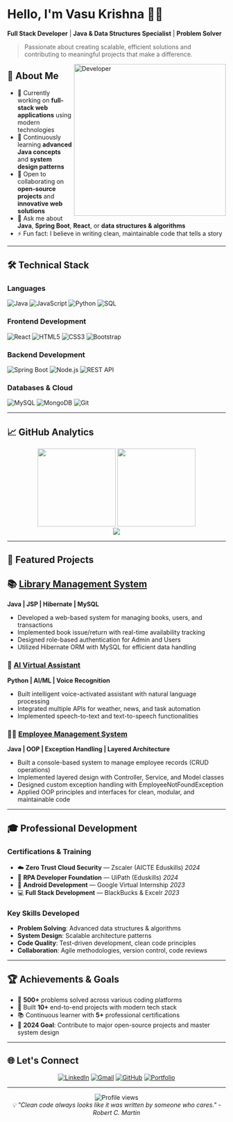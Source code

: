 # Hello, I'm Vasu Krishna 👨‍💻

**Full Stack Developer** | **Java & Data Structures Specialist** | **Problem Solver**

> Passionate about creating scalable, efficient solutions and contributing to meaningful projects that make a difference.

<img align="right" alt="Developer" width="350" src="https://cdn.dribbble.com/users/1162077/screenshots/3848914/programmer.gif">

## 🎯 About Me
- 🔭 Currently working on **full-stack web applications** using modern technologies
- 🌱 Continuously learning **advanced Java concepts** and **system design patterns**
- 👯 Open to collaborating on **open-source projects** and **innovative web solutions**
- 💬 Ask me about **Java**, **Spring Boot**, **React**, or **data structures & algorithms**
- ⚡ Fun fact: I believe in writing clean, maintainable code that tells a story

---

## 🛠️ Technical Stack

### **Languages**
![Java](https://img.shields.io/badge/Java-ED8B00?style=for-the-badge&logo=openjdk&logoColor=white)
![JavaScript](https://img.shields.io/badge/JavaScript-F7DF1E?style=for-the-badge&logo=javascript&logoColor=black)
![Python](https://img.shields.io/badge/Python-3776AB?style=for-the-badge&logo=python&logoColor=white)
![SQL](https://img.shields.io/badge/SQL-4479A1?style=for-the-badge&logo=mysql&logoColor=white)

### **Frontend Development**
![React](https://img.shields.io/badge/React-20232a?style=for-the-badge&logo=react&logoColor=61DAFB)
![HTML5](https://img.shields.io/badge/HTML5-E34F26?style=for-the-badge&logo=html5&logoColor=white)
![CSS3](https://img.shields.io/badge/CSS3-1572B6?style=for-the-badge&logo=css3&logoColor=white)
![Bootstrap](https://img.shields.io/badge/Bootstrap-563D7C?style=for-the-badge&logo=bootstrap&logoColor=white)

### **Backend Development**
![Spring Boot](https://img.shields.io/badge/Spring_Boot-6DB33F?style=for-the-badge&logo=springboot&logoColor=white)
![Node.js](https://img.shields.io/badge/Node.js-43853D?style=for-the-badge&logo=node.js&logoColor=white)
![REST API](https://img.shields.io/badge/REST_API-FF6C37?style=for-the-badge&logo=postman&logoColor=white)

### **Databases & Cloud**
![MySQL](https://img.shields.io/badge/MySQL-005C84?style=for-the-badge&logo=mysql&logoColor=white)
![MongoDB](https://img.shields.io/badge/MongoDB-4EA94B?style=for-the-badge&logo=mongodb&logoColor=white)
![Git](https://img.shields.io/badge/Git-F05032?style=for-the-badge&logo=git&logoColor=white)

---

## 📈 GitHub Analytics

<div align="center">
  <img height="180em" src="https://github-readme-stats.vercel.app/api?username=VASU-GATTE&show_icons=true&theme=dark&include_all_commits=true&count_private=true"/>
  <img height="180em" src="https://github-readme-stats.vercel.app/api/top-langs/?username=VASU-GATTE&layout=compact&langs_count=8&theme=dark"/>
</div>

<div align="center">
  <img src="https://github-readme-streak-stats.herokuapp.com?user=VASU-GATTE&theme=dark&hide_border=false"/>
</div>

---

## 🚀 Featured Projects

## 📚 [Library Management System](https://github.com/VASU-GATTE/Library_Management_System)

**Java | JSP | Hibernate | MySQL**

- Developed a web-based system for managing books, users, and transactions
- Implemented book issue/return with real-time availability tracking
- Designed role-based authentication for Admin and Users
- Utilized Hibernate ORM with MySQL for efficient data handling

### 🤖 [AI Virtual Assistant](https://github.com/VASU-GATTE/Virtual_Assistant_using_Python-Nlp_and_LLMs)
**Python | AI/ML | Voice Recognition**
- Built intelligent voice-activated assistant with natural language processing
- Integrated multiple APIs for weather, news, and task automation
- Implemented speech-to-text and text-to-speech functionalities

### 👨‍💼 [Employee Management System](https://github.com/VASU-GATTE/Emp_Management)

**Java | OOP | Exception Handling | Layered Architecture**

- Built a console-based system to manage employee records (CRUD operations)
- Implemented layered design with Controller, Service, and Model classes
- Designed custom exception handling with EmployeeNotFoundException
- Applied OOP principles and interfaces for clean, modular, and maintainable code
---

## 🎓 Professional Development

### **Certifications & Training**
- ☁️ **Zero Trust Cloud Security** — Zscaler (AICTE Eduskills) *2024*
- 🤖 **RPA Developer Foundation** — UiPath (Eduskills) *2024*
- 📱 **Android Development** — Google Virtual Internship *2023*
- 💻 **Full Stack Development** — BlackBucks & Excelr *2023*

### **Key Skills Developed**
- **Problem Solving**: Advanced data structures & algorithms
- **System Design**: Scalable architecture patterns
- **Code Quality**: Test-driven development, clean code principles
- **Collaboration**: Agile methodologies, version control, code reviews

---

## 🏆 Achievements & Goals

- 🌟 **500+** problems solved across various coding platforms
- 🚀 Built **10+** end-to-end projects with modern tech stack
- 📚 Continuous learner with **5+** professional certifications
- 🎯 **2024 Goal**: Contribute to major open-source projects and master system design

---

## 🌐 Let's Connect

<div align="center">

[![LinkedIn](https://img.shields.io/badge/LinkedIn-0077B5?style=for-the-badge&logo=linkedin&logoColor=white)](https://www.linkedin.com/in/vasu-krishna-gatte)
[![Gmail](https://img.shields.io/badge/Gmail-D14836?style=for-the-badge&logo=gmail&logoColor=white)](mailto:vasugatte8@gmail.com)
[![GitHub](https://img.shields.io/badge/GitHub-100000?style=for-the-badge&logo=github&logoColor=white)](https://github.com/VASU-GATTE)
[![Portfolio](https://img.shields.io/badge/Portfolio-FF5722?style=for-the-badge&logo=todoist&logoColor=white)](#)

</div>

---

<div align="center">
  <img src="https://komarev.com/ghpvc/?username=VasuKrishna&label=Profile%20views&color=0e75b6&style=flat" alt="Profile views" />
</div>

<div align="center">
  <i>💡 "Clean code always looks like it was written by someone who cares." - Robert C. Martin</i>
</div>
